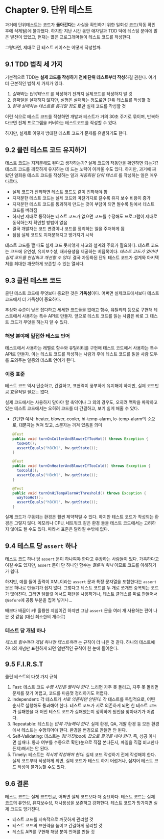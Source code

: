 # Chapter 9. 단위 테스트

과거에 단위테스트는 코드가 **돌아간다**는 사실을 확인하기 위한 일회성 코드(작동 확인 후에 삭제될)에 불과했다. 하지만 지난 시간 동안 애자일과 TDD 덕에 테스팅 분야에 많은 발전이 있었고, 현재는 많은 프로그래머들이 테스트 코드를 작성한다.

그렇다면, 제대로 된 테스트 케이스는 어떻게 작성할까.

## 9.1 TDD 법칙 세 가지

기본적으로 TDD는 **실제 코드를 작성하기 전에 단위 테스트부터 작성**하길 권한다. 여기 더 근본적인 법칙 세 가지가 있다.

1. _실패하는 단위테스트_ 를 작성하기 전까지 실제코드를 작성하지 말 것
2. 컴파일을 실패하지 않지만, 실행은 실패하는 정도로만 단위 테스트를 작성할 것
3. _현재 실패하는 테스트를 통과할 정도_ 로만 실제 코드를 작성할 것

이런 식으로 테스트 코드를 작성하면 개발과 테스트가 거의 30초 주기로 묶이며, 반복하다보면 전체 프로그램을 커버하는 테스트코드를 작성할 수 있다.

하지만, 실제로 이렇게 방대한 테스트 코드가 문제를 유발하기도 한다.

## 9.2 클린 테스트 코드 유지하기

테스트 코드는 지저분해도 된다고 생각하는가? 실제 코드의 작동만을 확인하면 되는가? 테스트 코드를 깨끗하게 유지하는 데 드는 노력이 아까울 수도 있다. 하지만, 과거에 짜왔던 일회용 테스트 코드를 작성하는 일과 _자동화된 단위 테스트_ 를 작성하는 일은 매우 다르다.

* 실제 코드가 진화하면 테스트 코드도 같이 진화해야 함
* 지저분한 테스트 코드는 실제 코드와 마찬가지로 갈수록 유지 보수 비용이 증가
* 지저분한 테스트 코드를 통과하게 만드는 것이 부담이 되면 될수록 팀에서 테스트 코드를 버려짐
* 하지만 제대로 동작하는 테스트 코드가 없으면 코드를 수정해도 프로그램이 제대로 동작하는지 확인할 방법이 없음
* 결국 개발자는 코드 변경이나 코드를 정리하는 일을 주저하게 됨
* 점점 실제 코드도 지저분해지고 망가지기 시작

테스트 코드를 짤 때도 실제 코드 못지않게 사고와 설계와 주의가 필요하다. 테스트 코드는 코드에 유연성, 유지보수성, 재사용성을 제공하는 버팀목이다. _테스트 코드가 있어야 실제 코드를 안심하고 개선할 수 있다._ 결국 자동화된 단위 테스트 코드가 설계와 아키텍처를 최대한 깨끗하게 보존할 수 있는 열쇠다.

## 9.3 클린 테스트 코드

클린 테스트 코드에 무엇보다 중요한 것은 **가독성**이다. 어쩌면 실제코드에서보다 테스트 코드에서 더 가독성이 중요하다.

추상화 수준이 낮은 잡다하고 세세한 코드들을 없애고 함수, 유틸리티 등으로 구현해 테스트에서 사용하는 특수 API로 만들자. 앞으로 테스트 코드를 읽는 사람은 바로 그 테스트 코드가 무엇을 하는지 알 수 있다.

### 해당 분야에 밀접한 테스트 언어

테스트에서 사용하는 레벨로 함수와 유틸리티를 구현해 테스트 코드에서 사용하는 특수 API로 만들자. 이는 테스트 코드를 작성하는 사람과 후에 테스트 코드를 읽을 사람 모두를 도와주는 일종의 테스트 언어가 된다.

### 이중 표준

테스트 코드 역시 단순하고, 간결하고, 표현력이 풍부하게 유지해야 하지만, 실제 코드만큼 효율적일 필요는 없다.

실제 코드에서는 사용하지 말아야 할 축약어나 그 외의 경우도, 오히려 맥락을 파악하고 있는 테스트 코드에서는 오히려 코드를 더 간결하고, 보기 쉽게 해줄 수 있다.

* 간단한 예시: heater, blower, cooler, hi-temp-alarm, lo-temp-alarm의 순으로, 대문자는 켜져 있고, 소문자는 꺼져 있음을 의미

    ```java
    @Test
    public void turnOnCollerAndBlowerIfTooHot() throws Exception {
      tooHot();
      assertEquals("hBChl", hw.getState());
    }

    @Test
    public void turnOnHeaterAndBlowerIfTooCold() throws Exception {
      tooCold();
      assertEquals("HBchl", hw.getState());
    }

    @Test
    public void turnOnHiTempAlarmAtThreshold() throws Exception {
      wayTooHot();
      assertEquals("hBCHl", hw.getState());
    }
    ```

실제 코드가 구동되는 환경은 훨씬 제약적일 수 있다. 하지만 테스트 코드가 작성되는 환경은 그렇지 않다. 메모리나 CPU, 네트워크 같은 환경 들을 테스트 코드에서는 고려하지 않아도 될 수도 있다. 따라서 표준은 달라질 수밖에 없다.

## 9.4 테스트 당 `assert` 하나

테스트 코드 하나 당 `assert` 문이 하나여야 한다고 주장하는 사람들이 있다. 가혹하다고 여길 수도 있지만, `assert` 문이 단 하나인 함수는 _결론이 하나_ 이므로 코드를 이해하기가 쉽다.

하지만, 예를 들어 출력이 XML이라는 `assert` 문과 특정 문자열을 포함한다는 `assert` 문은 하나로 만들기가 쉽지 않다. 그렇다고 테스트 코드를 두 개로 쪼개면 중복되는 코드가 많아진다. 그러면 템플릿 메서드 패턴을 사용하거나, 테스트 클래스를 따로 만들어서 `@Before`에 공통 부분을 집어 넣거나...

배보다 배꼽이 커! 훌륭한 지침이긴 하지만 그냥 `assert` 문을 여러 개 사용하는 편이 나은 것 같음 (대신 최소한의 개수로)

### 테스트 당 개념 하나

_테스트 함수마다 개념 하나만 테스트하라_ 는 규칙이 더 나은 것 같다. 하나의 테스트에 하나의 개념만 표현하게 되면 일반적인 규칙이 한 눈에 들어온다.

## 9.5 F.I.R.S.T

클린 테스트의 다섯 가지 규칙

1. Fast: 테스트 코드 _수행 시간은 빨라야 한다._ 느리면 자주 못 돌리고, 자주 못 돌리면 문제를 찾기 어렵고, 코드를 마음껏 정리하기도 어렵다.
2. Independent: 각 테스트가 _서로 의존하면 안된다._ 각 테스트를 독립적으로, 어떤 순서로 실행해도 통과해야 한다. 테스트 코드가 서로 의존하게 되면 한 테스트 코드가 실패했을 때 어떤 테스트 코드가 실패했는지 정확하게 원인을 찾아내기가 어렵다.
3. Repeatable: 테스트는 _반복 가능해야 한다._ 실제 환경, QA, 개발 환경 등 모든 환경에서 테스트는 수행되어야 한다. 환경을 변경으로 만들면 안 된다.
4. Self-Validating: 테스트는 _참/거짓(bool) 값으로 결과를 내야 한다._ 즉, 성공 아니면 실패다. 통과 여부를 수동으로 확인(눈으로 직접 본다든지, 파일을 직접 비교한다든지)해서는 안 된다.
5. Timely: 테스트는 _적시에 작성해야 한다._ 실제 코드 작성하기 전에 작성해야 한다. 실제 코드부터 작성하게 되면, 실제 코드가 테스트 하기 어렵거나, 심지어 테스트 코드 작성이 불가능할 수도 있다.

## 9.6 결론

테스트 코드는 실제 코드만큼, 어쩌면 실제 코드보다 더 중요하다. 테스트 코드는 실제 코드의 유연성, 유지보수성, 재사용성을 보존하고 강화한다. 테스트 코드가 망가지면 실제 코드도 망가진다.

* 테스트 코드를 지속적으로 깨끗하게 관리할 것
* 테스트 코드의 표현력을 높이고 간결하게 정리할 것
* 테스트 API를 구현해 해당 분야 언어를 만들 것
